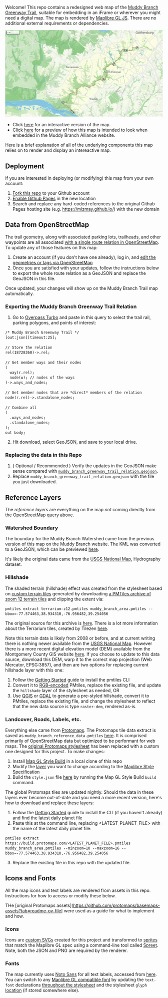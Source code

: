 
Welcome! This repo contains a redesigned web map of the [Muddy Branch Greenway Trail](https://muddybranch.org/maps/), suitable for embedding in an iFrame or wherever you might need a digital map. The map is rendered by [Maplibre GL JS](https://maplibre.org/maplibre-gl-js/docs/). There are no additional external requirements or dependencies.

![Map Preview](Muddy_Branch_Greenway_Trail_Map.png)

- Click [here](https://mizmay.github.io/muddy_branch_maps/) for an interactive version of the map.
- Click [here](https://mizmay.github.io/muddy_branch_maps/muddy_branch_trail.html) for a preview of how this map is intended to look when embedded in the Muddy Branch Alliance website.

Here is a brief explanation of all of the underlying components this map relies on to render and display an intereactive map.

## Deployment

If you are interested in deploying (or modifying) this map from your own account:

1. [Fork this repo](https://docs.github.com/en/pull-requests/collaborating-with-pull-requests/working-with-forks/fork-a-repo#forking-a-repository) to your Github account
3. [Enable Github Pages](https://docs.github.com/en/pages/getting-started-with-github-pages/creating-a-github-pages-site#creating-your-site) in the new location
4. Search and replace any hard-coded references to the original Github Pages hosting site (e.g. https://mizmay.github.io/) with the new domain

## Data from OpenStreetMap

The trail geometry, along with associated parking lots, trailheads, and other waypoints are all associated [with a single route relation in OpenStreetMap](https://www.openstreetmap.org/relation/18728360). To update any of those features on this map:
1. Create an account (if you don't have one already), log in, and [edit the geometries or tags via OpenStreetMap](https://www.openstreetmap.org/relation/18728360)
2. Once you are satisfied with your updates, follow the instructions below to export the whole route relation as a GeoJSON and replace the GeoJSON in this file.

Once updated, your changes will show up on the Muddy Branch Trail map automatically.

### Exporting the Muddy Branch Greenway Trail Relation

1. Go to [Overpass Turbo](https://overpass-turbo.eu/#) and paste in this query to select the trail rail, parking polygons, and points of interest:
```
/* Muddy Branch Greenway Trail */
[out:json][timeout:25];

// Store the relation
rel(18728360)->.rel;

// Get member ways and their nodes
(
  way(r.rel);
  node(w); // nodes of the ways
)->.ways_and_nodes;

// Get member nodes that are *direct* members of the relation
node(r.rel)->.standalone_nodes;

// Combine all
(
  .ways_and_nodes;
  .standalone_nodes;
);
out body;
```

2. Hit download, select GeoJSON, and save to your local drive.

### Replacing the data in this Repo

1. ( Optional / Recommended ) Verify the updates in the GeoJSON make sense compared with [`muddy_branch_greenway_trail_relation.geojson`](assets/Muddy_Branch_Greenway_Trail_Map/muddy_branch_greenway_trail_relation.geojson).
2. Replace `muddy_branch_greenway_trail_relation.geojson` with the file you just downloaded.

## Reference Layers

The _reference layers_ are everything on the map _not_ coming directly from the OpenStreetMap query above.

### Watershed Boundary

The boundary for the Muddy Branch Watershed came from the previous version of this map on the Muddy Branch website. The KML was converted to a GeoJSON, which can be previewed [here](assets/Muddy_Branch_Greenway_Trail_Map/muddy_branch_watershed.geojson).

It's likely the original data came from the [USGS National Map](https://apps.nationalmap.gov/downloader/), Hydrography dataset.

### Hillshade

The shaded terrain (hillshade) effect was created from the stylesheet based on [custom terrain tiles](assets/Muddy_Branch_Greenway_Trail_Map/terrarium-extract-z12.pmtiles) generated by downloading [a PMTiles archive of zoom 12 terrain tiles](https://docs.protomaps.com/basemaps/downloads#terrain) and clipping the extent via:
```
pmtiles extract terrarium-z12.pmtiles muddy_branch_area.pmtiles --bbox=-77.574463,38.934310,-76.956482,39.254056
```
The original source for this archive is [here](https://registry.opendata.aws/terrain-tiles/). There is a lot more information about the Terrarium tiles, created by Tilezen [here](https://github.com/tilezen/joerd).

Note this terrain data is likely from 2008 or before, and at current writing there is nothing newer available from the [USGS National Map](https://apps.nationalmap.gov/downloader/). However there is a more recent digital elevation model (DEM) available from the Montgomery County GIS website [here](https://data.imap.maryland.gov/datasets/474bb0b3df484e979a390f39ba4cc47d/explore). If you choose to update to this data source, download this DEM, warp it to the correct map projection (Web Mercator, EPSG:3857), and then are two options for replacing current hillshade layer with this one:
1. Follow the [Getting Started](https://docs.protomaps.com/guide/getting-started) guide to install the pmtiles CLI
2. Convert it to [RGB-encoded](https://github.com/mapbox/rio-rgbify) PMtiles, replace the existing file, and update the `hillshade` layer of the stylesheet as needed, OR
3. Use [QGIS](https://docs.qgis.org/3.40/en/docs/training_manual/rasters/terrain_analysis.html) or [GDAL](https://gdal.org/en/stable/programs/gdaldem.html) to generate a pre-styled hillshade, convert it to PMtiles, replace the existing file, and change the stylesheet to reflect that the new data source is type `raster-dem`, rendered as-is.

### Landcover, Roads, Labels, etc.

Everything else came from [Protomaps](https://docs.protomaps.com). The Protomaps tile data extract is saved as `muddy_branch_reference_data.pmtiles` [here](assets/Muddy_Branch_Greenway_Trail_Map/muddy_branch_reference_data.pmtiles). It is comprised primarily of OpenStreetMap data but optimized to be performant for web maps. The [original Protomaps stylesheet](https://github.com/protomaps/basemaps/tree/main/styles) has been replaced with a custom one designed for this project. To make changes:
1. Install [Map GL Style Build](https://github.com/stamen/map-gl-style-build) in a local clone of this repo
2. Modify the [layer](templates/layers) you want to change according to the [Maplibre Style Specification](https://maplibre.org/maplibre-gl-js/docs/style-spec/)
3. Build the `style.json` file [here](assets/Muddy_Branch_Greenway_Trail_Map/style.json) by running the Map GL Style Build `build` command.

The global Protomaps tiles are updated nightly. Should the data in these layers ever become out-of-date and you need a more recent version, here's how to download and replace these layers:
1. Follow the [Getting Started](https://docs.protomaps.com/guide/getting-started) guide to install the CLI (if you haven't already) and find the latest daily planet file
2. Paste this at the command line, replacing <LATEST_PLANET_FILE> with the name of the latest daily planet file:
```
pmtiles extract https://build.protomaps.com/<LATEST_PLANET_FILE>.pmtiles muddy_branch_area.pmtiles --minzoom=10 --maxzoom=16 --bbox=-77.574463,38.934310,-76.956482,39.254056
```
3. Replace the existing file in this repo with the updated file.

## Icons and Fonts

All the map icons and text labels are rendered from assets in this repo. Instructions for how to access or modify these below.

THe [original Protomaps assets](https://github.com/protomaps/basemaps-assets?tab=readme-ov-file] were used as a guide for what to implement and how.

### Icons

Icons are [custom SVGs](./assets/icons) created for this project and transformed to [sprites](https://github.com/mizmay/muddy_branch_maps/tree/main/assets/sprites) that match the Maplibre GL spec using a command-line tool called [Spreet](https://github.com/flother/spreet). Note, both the JSON and PNG are required by the renderer.

### Fonts

The map currently uses [Noto Sans](https://fonts.google.com/noto/specimen/Noto+Sans) for all text labels, accessed from [here](./assets/fonts). You can switch to any [Maplibre GL compatible font](https://github.com/maplibre/font-maker) by updating the `text-font` declarations [throughout the stylesheet](./assets/Muddy_Branch_Greenway_Trail_Map/style.json) and the stylesheet `glyph` [location](./assets/Muddy_Branch_Greenway_Trail_Map/style.json#L27) (if stored somewhere else). 



